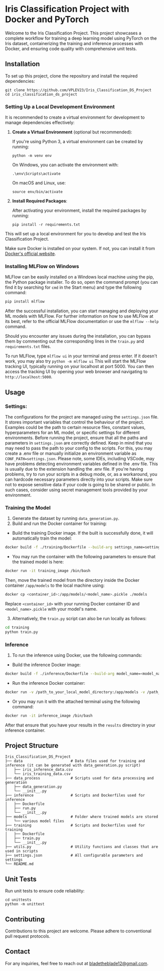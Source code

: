 # Iris Classification Project with Docker and PyTorch

Welcome to the Iris Classification Project. This project showcases a complete workflow for training a deep learning model using PyTorch on the Iris dataset, containerizing the training and inference processes with Docker, and ensuring code quality with comprehensive unit tests.

## Installation

To set up this project, clone the repository and install the required dependencies:

```
git clone https://github.com/VPLEV23/Iris_Classification_DS_Project
cd iris_classification_ds_project
```
### Setting Up a Local Development Environment

It is recommended to create a virtual environment for development to manage dependencies effectively:

1. **Create a Virtual Environment** (optional but recommended):
   
   If you're using Python 3, a virtual environment can be created by running:

   ```
   python -m venv env
   ```

   On Windows, you can activate the environment with:

   ```
   .\env\Scripts\activate
   ```

   On macOS and Linux, use:

   ```
   source env/bin/activate
   ```

2. **Install Required Packages**:

   After activating your environment, install the required packages by running:

   ```
   pip install -r requirements.txt
   ```

This will set up a local environment for you to develop and test the Iris Classification Project.

Make sure Docker is installed on your system. If not, you can install it from [Docker's official website](https://www.docker.com/get-started).

### Installing MLFlow on Windows

MLFlow can be easily installed on a Windows local machine using the pip, the Python package installer. To do so, open the command prompt (you can find it by searching for `cmd` in the Start menu) and type the following command:

```python
pip install mlflow
```

After the successful installation, you can start managing and deploying your ML models with MLFlow. For further information on how to use MLFlow at its best, refer to the official MLFlow documentation or use the `mlflow --help` command.

Should you encounter any issues during the installation, you can bypass them by commenting out the corresponding lines in the `train.py` and `requirements.txt` files.

To run MLFlow, type `mlflow ui` in your terminal and press enter. If it doesn't work, you may also try `python -m mlflow ui`  This will start the MLFlow tracking UI, typically running on your localhost at port 5000. You can then access the tracking UI by opening your web browser and navigating to `http://localhost:5000`.


## Usage

### Settings:
The configurations for the project are managed using the `settings.json` file. It stores important variables that control the behaviour of the project. Examples could be the path to certain resource files, constant values, hyperparameters for an ML model, or specific settings for different environments. Before running the project, ensure that all the paths and parameters in `settings.json` are correctly defined.
Keep in mind that you may need to pass the path to your config to the scripts. For this, you may create a .env file or manually initialize an environment variable as `CONF_PATH=settings.json`.
Please note, some IDEs, including VSCode, may have problems detecting environment variables defined in the .env file. This is usually due to the extension handling the .env file. If you're having problems, try to run your scripts in a debug mode, or, as a workaround, you can hardcode necessary parameters directly into your scripts. Make sure not to expose sensitive data if your code is going to be shared or public. In such cases, consider using secret management tools provided by your environment.
### Training the Model

1. Generate the dataset by running `data_generation.py`.
2. Build and run the Docker container for training:
- Build the training Docker image. If the built is successfully done, it will automatically train the model:
```bash
docker build -f ./training/Dockerfile --build-arg settings_name=settings.json -t training_image .
```
- You may run the container with the following parameters to ensure that the trained model is here:
```bash
docker run -it training_image /bin/bash
```
Then, move the trained model from the directory inside the Docker container `/app/models` to the local machine using:
```bash
docker cp <container_id>:/app/models/<model_name>.pickle ./models
```
Replace `<container_id>` with your running Docker container ID and `<model_name>.pickle` with your model's name.

3. Alternatively, the `train.py` script can also be run locally as follows:

```bash
cd training
python train.py
```

### Inference

1. To run the inference using Docker, use the following commands:

- Build the inference Docker image:
```bash
docker build -f ./inference/Dockerfile --build-arg model_name=<model_name>.pickle --build-arg settings_name=settings.json -t inference_image .
```
- Run the inference Docker container:
```bash
docker run -v /path_to_your_local_model_directory:/app/models -v /path_to_your_input_folder:/app/input -v /path_to_your_output_folder:/app/output inference_image
```
- Or you may run it with the attached terminal using the following command:
```bash
docker run -it inference_image /bin/bash  
```
After that ensure that you have your results in the `results` directory in your inference container.

## Project Structure
```
Iris_Classification_DS_Project
├── data                      # Data files used for training and inference (it can be generated with data_generation.py script)
│   ├── iris_inference_data.csv
│   └── iris_training_data.csv
├── data_process              # Scripts used for data processing and generation
│   ├── data_generation.py
│   └── __init__.py           
├── inference                 # Scripts and Dockerfiles used for inference
│   ├── Dockerfile
│   ├── run.py
│   └── __init__.py
├── models                    # Folder where trained models are stored
│   └── various model files
├── training                  # Scripts and Dockerfiles used for training
│   ├── Dockerfile
│   ├── train.py
│   └── __init__.py
├── utils.py                  # Utility functions and classes that are used in scripts
├── settings.json             # All configurable parameters and settings
└── README.md
```

## Unit Tests

Run unit tests to ensure code reliability:

```
cd unittests
python -m unittest
```

## Contributing

Contributions to this project are welcome. Please adhere to conventional pull request protocols.


## Contact

For any inquiries, feel free to reach out at [bladetheblade12@gmail.com](mailto:bladetheblade12@gmail.com).
